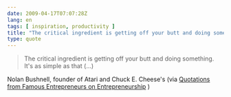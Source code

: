 ```yaml
---
date: 2009-04-17T07:07:28Z
lang: en
tags: [ inspiration, productivity ]
title: "The critical ingredient is getting off your butt and doing something"
type: quote
---
```


> The critical ingredient is getting off your butt and doing something.
> It's as simple as that (...)

Nolan Bushnell, founder of Atari and Chuck E. Cheese's (via [Quotations
from Famous Entrepreneurs on
Entrepreneurship](http://entrepreneurs.about.com/od/famousentrepreneurs/a/quotations.htm)
)

